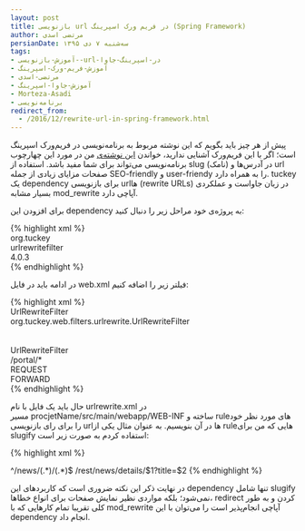 ```yaml
---
layout: post
title: بازنویسی url در فریم ورک اسپرینگ (Spring Framework)
author: مرتضی اسدی
persianDate: سه‌شنبه ۷ دی ۱۳۹۵
tags:
- آموزش-بازنویسی--url-در-اسپرینگ-جاوا
- آموزش-فریم-ورک-اسپرینگ
- مرتضی-اسدی
- آموزش-جاوا-اسپرینگ
- Morteza-Asadi
- برنامه‌نویسی
redirect_from: 
  - /2016/12/rewrite-url-in-spring-framework.html
---
```


پیش از هر چیز باید بگویم که این نوشته مربوط به برنامه‌نویسی در فریم‌ورک اسپرینگ است؛ اگر با این فریم‌ورک آشنایی ندارید، خواندن [این نوشته‌ی](http://asadiweb.ir/%d9%81%d8%b1%db%8c%d9%85-%d9%88%d8%b1%da%a9-%d8%a7%d8%b3%d9%be%d8%b1%db%8c%d9%86%da%af-spring-framework-%da%86%db%8c%d8%b3%d8%aa%d8%9f/) من در مورد این چهارچوب برنامه‌نویسی می‌تواند برای شما مفید باشد. استفاده از slug (نامک) در آدرس‌ها و url صفحات مزایای زیادی از جمله SEO-friendly و user-friendy را به همراه دارد. tuckey یک dependency برای بازنویسی urlها (rewrite URLs) در زبان جاواست و عملکردی بسیار مشابه mod_rewrite آپاچی دارد.

برای افزودن این dependency به پروژه‌ی خود مراحل زیر را دنبال کنید:

{% highlight xml %}
<dependency>  
    <groupId>org.tuckey</groupId>  
    <artifactId>urlrewritefilter</artifactId>  
    <version>4.0.3</version>  
</dependency>
{% endhighlight %}

در ادامه باید در فایل web.xml فیلتر زیر را اضافه کنیم:

{% highlight xml %}
<filter>  
    <filter-name>UrlRewriteFilter</filter-name>  
    <filter-class>org.tuckey.web.filters.urlrewrite.UrlRewriteFilter</filter-class>  
</filter>  
<filter-mapping>  
    <filter-name>UrlRewriteFilter</filter-name>  
    <url-pattern>/portal/*</url-pattern>  
    <dispatcher>REQUEST</dispatcher>  
    <dispatcher>FORWARD</dispatcher>  
</filter-mapping>
{% endhighlight %}

حال باید یک فایل با نام urlrewrite.xml در مسیر procjetName/src/main/webapp/WEB-INF ساخته و ruleهای مورد نظر خود را برای رای بازنویسی urlها در آن بنویسیم. به عنوان مثال یکی از ruleهایی که من برای slugify استفاده کردم به صورت زیر است:

{% highlight xml %}
<?xml version="1.0" encoding="utf-8"?>  
<!DOCTYPE urlrewrite PUBLIC "-//tuckey.org//DTD UrlRewrite 4.0//EN" "http://www.tuckey.org/res/dtds/urlrewrite4.0.dtd">  
<urlrewrite>  
 <rule>  
	<from>^/news/(.*)/(.*)$</from>  
	<to type="passthrough">/rest/news/details/$1?title=$2</to>  
 </rule>  
</urlrewrite>
{% endhighlight %}

در نهایت ذکر این نکته ضروری است که کاربردهای این dependency تنها شامل slugify نمی‌شود؛ بلکه مواردی نظیر نمایش صفحات برای انواع خطاها، redirect کردن و به طور کلی تقریبا تمام کارهایی که با mod_rewrite آپاچی انجام‌پذیر است را می‌توان با این dependency انجام داد.
